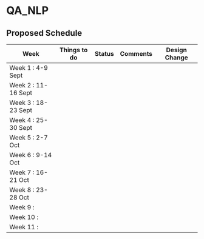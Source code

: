 # QA_NLP

## Proposed Schedule 

| Week  | Things to do  | Status  |  Comments | Design Change  |
|---|---|---|---|---|
|Week 1 : 4-9 Sept  |   |   |   |   |
|Week 2 : 11-16 Sept  |   |   |   |   |
|Week 3 : 18-23 Sept |   |   |   |   |
|Week 4 : 25-30 Sept |   |   |   |   |
|Week 5 : 2-7 Oct |   |   |   |   |
| Week 6 : 9-14 Oct |   |   |   |   |
| Week 7 : 16-21 Oct |   |   |   |   |
| Week 8 : 23-28 Oct |   |   |   |   |
| Week 9 :  |   |   |   |   |
| Week 10 :  |   |   |   |   |
| Week 11 :  |   |   |   |   |





